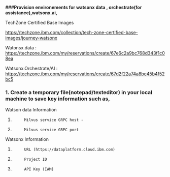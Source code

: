 **###Provision environements for watsonx data , orchestrate(for assistance),watsonx.ai,**

TechZone Certified Base Images 

https://techzone.ibm.com/collection/tech-zone-certified-base-images/journey-watsonx

Watonsx.data : https://techzone.ibm.com/my/reservations/create/67e6c2a9bc768d343f1c08ea

Watsonx.Orchestrate/AI : https://techzone.ibm.com/my/reservations/create/67d2f22a74a8be45b4f52bc5


### 1. Create a temporary file(notepad/texteditor) in your local machine to save key information such as,

Watson data Information
1.			Milvus service GRPC host - 
2.			Milvus service GRPC port

Watsonx Information
1.			URL (https://dataplatform.cloud.ibm.com)
2.			Project ID 
3.			API Key (IAM) 
